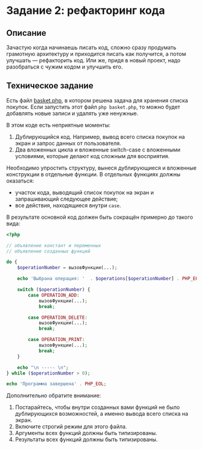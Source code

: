 # Задание 2: рефакторинг кода

## Описание
Зачастую когда начинаешь писать код, сложно сразу продумать грамотную архитектуру и приходится 
писать как получится, а потом улучшать — рефакторить код. Или же, придя в новый проект, надо разобраться с чужим кодом и улучшить его.  

## Техническое задание
Есть файл [basket.php](./basket.php), в котором решена задача для хранения списка покупок. 
Если запустить этот файл `php basket.php`, то можно будет добавлять новые записи и удалять 
уже ненужные.  

В этом коде есть неприятные моменты:
1. Дублирующийся код. Например, вывод всего списка покупок на экран и запрос данных от пользователя. 
2. Два вложенных цикла и вложенные switch-case с вложенными условиями, которые делают код 
сложным для восприятия. 

Необходимо упростить структуру, вынеся дублирующиеся и вложенные конструкции в отдельные функции.
В отдельных функциях должны оказаться:
* участок кода, выводящий список покупок на экран и запрашивающий следующее действие;
* все действия, находящиеся внутри `case`. 

В результате основной код должен быть сокращён примерно до такого вида:
```php
<?php

// объявление констант и переменных
// объявление созданных функций 

do {
    $operationNumber = вызовФункции(...);

    echo 'Выбрана операция: '  . $operations[$operationNumber] . PHP_EOL;

    switch ($operationNumber) {
        case OPERATION_ADD:
            вызовФункции(...);
            break;

        case OPERATION_DELETE:
            вызовФункции(...);
            break;

        case OPERATION_PRINT:
            вызовФункции(...);
            break;
    }

    echo "\n ----- \n";
} while ($operationNumber > 0);

echo 'Программа завершена' . PHP_EOL;

```

Дополнительно обратите внимание:
1. Постарайтесь, чтобы внутри созданных вами функций не было дублирующихся возможностей, а именно вывода всего списка на экран.
1. Включите строгий режим для этого файла.  
1. Аргументы всех функций должны быть типизированы.
1. Результаты всех функций должны быть типизированы. 




